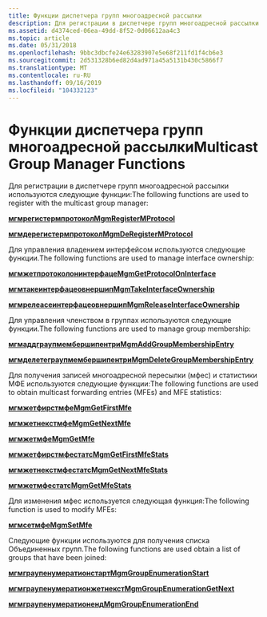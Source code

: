 ```yaml
---
title: Функции диспетчера групп многоадресной рассылки
description: Для регистрации в диспетчере групп многоадресной рассылки используются следующие функции.
ms.assetid: d4374ced-06ea-49dd-8f52-0d06612aa4c3
ms.topic: article
ms.date: 05/31/2018
ms.openlocfilehash: 9bbc3dbcfe24e63283907e5e68f211fd1f4cb6e3
ms.sourcegitcommit: 2d531328b6ed82d4ad971a45a5131b430c5866f7
ms.translationtype: MT
ms.contentlocale: ru-RU
ms.lasthandoff: 09/16/2019
ms.locfileid: "104332123"
---
```

# <a name="multicast-group-manager-functions"></a><span data-ttu-id="3f178-103">Функции диспетчера групп многоадресной рассылки</span><span class="sxs-lookup"><span data-stu-id="3f178-103">Multicast Group Manager Functions</span></span>

<span data-ttu-id="3f178-104">Для регистрации в диспетчере групп многоадресной рассылки используются следующие функции:</span><span class="sxs-lookup"><span data-stu-id="3f178-104">The following functions are used to register with the multicast group manager:</span></span>

[<span data-ttu-id="3f178-105">**мгмрегистермпротокол**</span><span class="sxs-lookup"><span data-stu-id="3f178-105">**MgmRegisterMProtocol**</span></span>](/windows/desktop/api/Mgm/nf-mgm-mgmregistermprotocol)

[<span data-ttu-id="3f178-106">**мгмдерегистермпротокол**</span><span class="sxs-lookup"><span data-stu-id="3f178-106">**MgmDeRegisterMProtocol**</span></span>](/windows/desktop/api/Mgm/nf-mgm-mgmderegistermprotocol)

<span data-ttu-id="3f178-107">Для управления владением интерфейсом используются следующие функции.</span><span class="sxs-lookup"><span data-stu-id="3f178-107">The following functions are used to manage interface ownership:</span></span>

[<span data-ttu-id="3f178-108">**мгмжетпротоколонинтерфаце**</span><span class="sxs-lookup"><span data-stu-id="3f178-108">**MgmGetProtocolOnInterface**</span></span>](/windows/desktop/api/Mgm/nf-mgm-mgmgetprotocoloninterface)

[<span data-ttu-id="3f178-109">**мгмтакеинтерфацеовнершип**</span><span class="sxs-lookup"><span data-stu-id="3f178-109">**MgmTakeInterfaceOwnership**</span></span>](/windows/desktop/api/Mgm/nf-mgm-mgmtakeinterfaceownership)

[<span data-ttu-id="3f178-110">**мгмрелеасеинтерфацеовнершип**</span><span class="sxs-lookup"><span data-stu-id="3f178-110">**MgmReleaseInterfaceOwnership**</span></span>](/windows/desktop/api/Mgm/nf-mgm-mgmreleaseinterfaceownership)

<span data-ttu-id="3f178-111">Для управления членством в группах используются следующие функции.</span><span class="sxs-lookup"><span data-stu-id="3f178-111">The following functions are used to manage group membership:</span></span>

[<span data-ttu-id="3f178-112">**мгмаддграупмембершипентри**</span><span class="sxs-lookup"><span data-stu-id="3f178-112">**MgmAddGroupMembershipEntry**</span></span>](/windows/desktop/api/Mgm/nf-mgm-mgmaddgroupmembershipentry)

[<span data-ttu-id="3f178-113">**мгмделетеграупмембершипентри**</span><span class="sxs-lookup"><span data-stu-id="3f178-113">**MgmDeleteGroupMembershipEntry**</span></span>](/windows/desktop/api/Mgm/nf-mgm-mgmdeletegroupmembershipentry)

<span data-ttu-id="3f178-114">Для получения записей многоадресной пересылки (мфес) и статистики МФЕ используются следующие функции:</span><span class="sxs-lookup"><span data-stu-id="3f178-114">The following functions are used to obtain multicast forwarding entries (MFEs) and MFE statistics:</span></span>

[<span data-ttu-id="3f178-115">**мгмжетфирстмфе**</span><span class="sxs-lookup"><span data-stu-id="3f178-115">**MgmGetFirstMfe**</span></span>](/windows/desktop/api/Mgm/nf-mgm-mgmgetfirstmfe)

[<span data-ttu-id="3f178-116">**мгмжетнекстмфе**</span><span class="sxs-lookup"><span data-stu-id="3f178-116">**MgmGetNextMfe**</span></span>](/windows/desktop/api/Mgm/nf-mgm-mgmgetnextmfe)

[<span data-ttu-id="3f178-117">**мгмжетмфе**</span><span class="sxs-lookup"><span data-stu-id="3f178-117">**MgmGetMfe**</span></span>](/windows/desktop/api/Mgm/nf-mgm-mgmgetmfe)

[<span data-ttu-id="3f178-118">**мгмжетфирстмфестатс**</span><span class="sxs-lookup"><span data-stu-id="3f178-118">**MgmGetFirstMfeStats**</span></span>](/windows/desktop/api/Mgm/nf-mgm-mgmgetfirstmfestats)

[<span data-ttu-id="3f178-119">**мгмжетнекстмфестатс**</span><span class="sxs-lookup"><span data-stu-id="3f178-119">**MgmGetNextMfeStats**</span></span>](/windows/desktop/api/Mgm/nf-mgm-mgmgetnextmfestats)

[<span data-ttu-id="3f178-120">**мгмжетмфестатс**</span><span class="sxs-lookup"><span data-stu-id="3f178-120">**MgmGetMfeStats**</span></span>](/windows/desktop/api/Mgm/nf-mgm-mgmgetmfestats)

<span data-ttu-id="3f178-121">Для изменения мфес используется следующая функция:</span><span class="sxs-lookup"><span data-stu-id="3f178-121">The following function is used to modify MFEs:</span></span>

[<span data-ttu-id="3f178-122">**мгмсетмфе**</span><span class="sxs-lookup"><span data-stu-id="3f178-122">**MgmSetMfe**</span></span>](/windows/desktop/api/Mgm/nf-mgm-mgmsetmfe)

<span data-ttu-id="3f178-123">Следующие функции используются для получения списка Объединенных групп.</span><span class="sxs-lookup"><span data-stu-id="3f178-123">The following functions are used obtain a list of groups that have been joined:</span></span>

[<span data-ttu-id="3f178-124">**мгмграупенумератионстарт**</span><span class="sxs-lookup"><span data-stu-id="3f178-124">**MgmGroupEnumerationStart**</span></span>](/windows/desktop/api/Mgm/nf-mgm-mgmgroupenumerationstart)

[<span data-ttu-id="3f178-125">**мгмграупенумератионжетнекст**</span><span class="sxs-lookup"><span data-stu-id="3f178-125">**MgmGroupEnumerationGetNext**</span></span>](/windows/desktop/api/Mgm/nf-mgm-mgmgroupenumerationgetnext)

[<span data-ttu-id="3f178-126">**мгмграупенумератионенд**</span><span class="sxs-lookup"><span data-stu-id="3f178-126">**MgmGroupEnumerationEnd**</span></span>](/windows/desktop/api/Mgm/nf-mgm-mgmgroupenumerationend)

 

 





